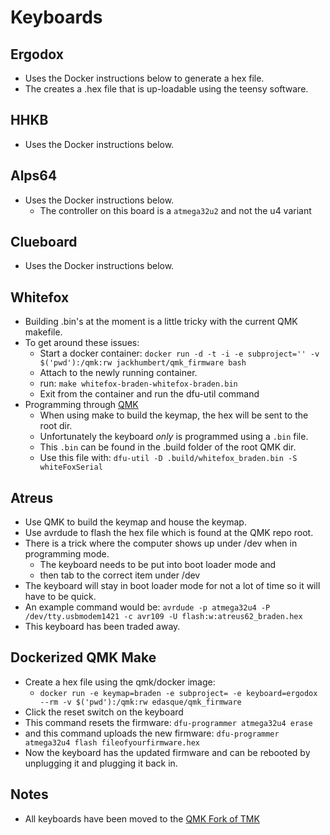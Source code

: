 # Keyboards

## Ergodox

* Uses the Docker instructions below to generate a hex file.
* The creates a .hex file that is up-loadable using the teensy software.

## HHKB

* Uses the Docker instructions below.

## Alps64

* Uses the Docker instructions below.
  * The controller on this board is a `atmega32u2` and not the u4 variant

## Clueboard

* Uses the Docker instructions below.

## Whitefox

* Building .bin's at the moment is a little tricky with the current QMK makefile.
* To get around these issues:
  * Start a docker container: `docker run -d -t -i -e subproject='' -v $('pwd'):/qmk:rw jackhumbert/qmk_firmware bash`
  * Attach to the newly running container.
  * run: `make whitefox-braden-whitefox-braden.bin`  
  * Exit from the container and run the dfu-util command
* Programming through [QMK][4]
  * When using make to build the keymap, the hex will be sent to the root dir.
  * Unfortunately the keyboard _only_ is programmed using a `.bin` file.
  * This `.bin` can be found in the .build folder of the root QMK dir.
  * Use this file with: `dfu-util -D .build/whitefox_braden.bin -S whiteFoxSerial`

## Atreus

* Use QMK to build the keymap and house the keymap.
* Use avrdude to flash the hex file which is found at the QMK repo root.
* There is a trick where the computer shows up under /dev when in programming mode.
  * The keyboard needs to be put into boot loader mode and
  * then tab to the correct item under /dev
* The keyboard will stay in boot loader mode for not a lot of time so it will have to be quick.
* An example command would be: `avrdude -p atmega32u4 -P /dev/tty.usbmodem1421 -c avr109 -U flash:w:atreus62_braden.hex`
* This keyboard has been traded away.

## Dockerized QMK Make

* Create a hex file using the qmk/docker image:
  * `docker run -e keymap=braden -e subproject= -e keyboard=ergodox --rm -v $('pwd'):/qmk:rw edasque/qmk_firmware`
* Click the reset switch on the keyboard
* This command resets the firmware: `dfu-programmer atmega32u4 erase`
* and this command uploads the new firmware: `dfu-programmer atmega32u4 flash fileofyourfirmware.hex`
* Now the keyboard has the updated firmware and can be rebooted by unplugging it and plugging it back in.

## Notes

* All keyboards have been moved to the [QMK Fork of TMK][1]

[1]: https://github.com/qmk/qmk_firmware
[2]: https://www.massdrop.com/buy/the-whitefox-keyboard?quest-mode=open
[3]: http://input.club/configurator
[4]: https://github.com/tmk/whitefox
[docker]: http://localhost:4567/KeyboardProgramming#dockerized-qmk-make